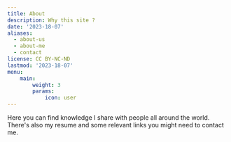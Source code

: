 ```yaml
---
title: About
description: Why this site ?
date: '2023-18-07'
aliases:
  - about-us
  - about-me
  - contact
license: CC BY-NC-ND
lastmod: '2023-18-07'
menu:
    main:
        weight: 3
        params:
            icon: user
---
```


Here you can find knowledge I share with people all around the world. There's also my resume and some relevant links you might need to contact me.